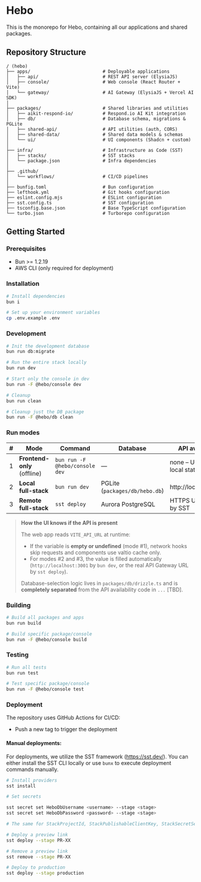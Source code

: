 # Hebo

This is the monorepo for Hebo, containing all our applications and shared packages.

## Repository Structure

```
/ (hebo)
├── apps/                           # Deployable applications
│   ├── api/                        # REST API server (ElysiaJS)
│   ├── console/                    # Web console (React Router + Vite)
│   └── gateway/                    # AI Gateway (ElysiaJS + Vercel AI SDK)
│
├── packages/                       # Shared libraries and utilities
│   ├── aikit-respond-io/           # Respond.io AI Kit integration
│   ├── db/                         # Database schema, migrations & PGLite
│   ├── shared-api/                 # API utilities (auth, CORS)
│   ├── shared-data/                # Shared data models & schemas
│   └── ui/                         # UI components (Shadcn + custom)
│
├── infra/                          # Infrastructure as Code (SST)
│   ├── stacks/                     # SST stacks
│   └── package.json                # Infra dependencies
│
├── .github/
│   └── workflows/                  # CI/CD pipelines
│
├── bunfig.toml                     # Bun configuration
├── lefthook.yml                    # Git hooks configuration
├── eslint.config.mjs               # ESLint configuration
├── sst.config.ts                   # SST configuration
├── tsconfig.base.json              # Base TypeScript configuration
└── turbo.json                      # Turborepo configuration
```

## Getting Started

### Prerequisites

- Bun >= 1.2.19
- AWS CLI (only required for deployment)

### Installation

```bash
# Install dependencies
bun i
```

```bash
# Set up your environment variables
cp .env.example .env
```

### Development

```bash
# Init the development database
bun run db:migrate
```

```bash
# Run the entire stack locally
bun run dev
```

```bash
# Start only the console in dev
bun run -F @hebo/console dev
```

```bash
# Cleanup
bun run clean
```

```bash
# Cleanup just the DB package
bun run -F @hebo/db clean 
```

### Run modes

| #   | Mode                        | Command                    | Database                       | API availability                        |
| --- | --------------------------- | -------------------------- | ------------------------------ | --------------------------------------- |
| 1   | **Frontend-only** (offline) | `bun run -F @hebo/console dev` | —                              | none – UI relies on local state manager |
| 2   | **Local full-stack**        | `bun run dev`              | PGLite (`packages/db/hebo.db`) | http://localhost:3001                   |
| 3   | **Remote full-stack**       | `sst deploy`               | Aurora PostgreSQL              | HTTPS URL injected by SST               |

> **How the UI knows if the API is present**
>
> The web app reads `VITE_API_URL` at runtime:
>
> - If the variable is **empty or undefined** (mode #1), network hooks skip requests and components use valtio cache only.
> - For modes #2 and #3, the value is filled automatically (`http://localhost:3001` by `bun dev`, or the real API Gateway URL by `sst deploy`).
>
> Database-selection logic lives in `packages/db/drizzle.ts` and is **completely separated** from the API availability code in `...` [TBD].

### Building

```bash
# Build all packages and apps
bun run build

# Build specific package/console
bun run -F @hebo/console build
```

### Testing

```bash
# Run all tests
bun run test

# Test specific package/console
bun run -F @hebo/console test
```

### Deployment

The repository uses GitHub Actions for CI/CD:

- Push a new tag to trigger the deployment

#### Manual deployments:

For deployments, we utilize the SST framework (https://sst.dev/).
You can either install the SST CLI locally or use `bunx` to execute deployment commands manually.

```bash
# Install providers
sst install

# Set secrets

sst secret set HeboDbUsername <username> --stage <stage>
sst secret set HeboDbPassword <password> --stage <stage>

# The same for StackProjectId, StackPublishableClientKey, StackSecretServerKey, PosthogKey, PosthogHost

# Deploy a preview link
sst deploy --stage PR-XX

# Remove a preview link
sst remove --stage PR-XX

# Deploy to production
sst deploy --stage production
```
